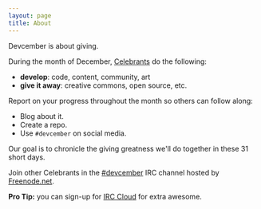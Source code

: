 ```yaml
---
layout: page
title: About
---
```


<p class="message">
Devcember is about giving.
</p>

During the month of December, [Celebrants](/celebrants) do the following:

 - **develop**: code, content, community, art
 - **give it away**: creative commons, open source, etc.

Report on your progress throughout the month so others can follow along:
 - Blog about it.
 - Create a repo.
 - Use `#devcember` on social media.

Our goal is to chronicle the giving greatness we'll do together in these
31 short days.

Join other Celebrants in the [#devcember](http://webchat.freenode.net/?channels=%23devcember&uio=MT1mYWxzZSYxNj10cnVlJjI9dHJ1ZSY0PXRydWUmOT10cnVlJjExPTExMw8d) IRC channel hosted by [Freenode.net](http://freenode.net/).

**Pro Tip:** you can sign-up for [IRC Cloud](http://irccloud.com/) for extra awesome.
